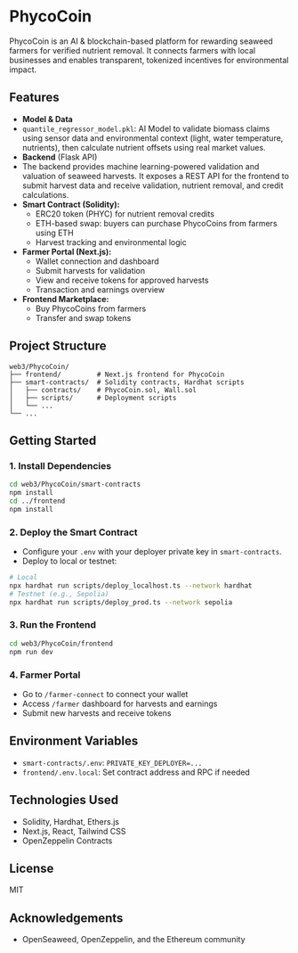 # PhycoCoin

PhycoCoin is an AI & blockchain-based platform for rewarding seaweed farmers for verified nutrient removal. It connects farmers with local businesses and enables transparent, tokenized incentives for environmental impact.

## Features

- **Model & Data**
- `quantile_regressor_model.pkl`: AI Model to validate biomass claims using sensor data and environmental context (light, water temperature, nutrients), then calculate nutrient offsets using real market values. 
- **Backend** (Flask API)
- The backend provides machine learning-powered validation and valuation of seaweed harvests. It exposes a REST API for the frontend to submit harvest data and receive validation, nutrient removal, and credit calculations.
- **Smart Contract (Solidity):**
  - ERC20 token (PHYC) for nutrient removal credits
  - ETH-based swap: buyers can purchase PhycoCoins from farmers using ETH
  - Harvest tracking and environmental logic
- **Farmer Portal (Next.js):**
  - Wallet connection and dashboard
  - Submit harvests for validation
  - View and receive tokens for approved harvests
  - Transaction and earnings overview
- **Frontend Marketplace:**
  - Buy PhycoCoins from farmers
  - Transfer and swap tokens


## Project Structure

```
web3/PhycoCoin/
├── frontend/         # Next.js frontend for PhycoCoin
├── smart-contracts/  # Solidity contracts, Hardhat scripts
│   ├── contracts/    # PhycoCoin.sol, Wall.sol
│   ├── scripts/      # Deployment scripts
│   └── ...
└── ...
```

## Getting Started

### 1. Install Dependencies

```bash
cd web3/PhycoCoin/smart-contracts
npm install
cd ../frontend
npm install
```

### 2. Deploy the Smart Contract

- Configure your `.env` with your deployer private key in `smart-contracts`.
- Deploy to local or testnet:

```bash
# Local
npx hardhat run scripts/deploy_localhost.ts --network hardhat
# Testnet (e.g., Sepolia)
npx hardhat run scripts/deploy_prod.ts --network sepolia
```

### 3. Run the Frontend

```bash
cd web3/PhycoCoin/frontend
npm run dev
```

### 4. Farmer Portal

- Go to `/farmer-connect` to connect your wallet
- Access `/farmer` dashboard for harvests and earnings
- Submit new harvests and receive tokens

## Environment Variables

- `smart-contracts/.env`: `PRIVATE_KEY_DEPLOYER=...`
- `frontend/.env.local`: Set contract address and RPC if needed

## Technologies Used

- Solidity, Hardhat, Ethers.js
- Next.js, React, Tailwind CSS
- OpenZeppelin Contracts

## License

MIT

## Acknowledgements

- OpenSeaweed, OpenZeppelin, and the Ethereum community

